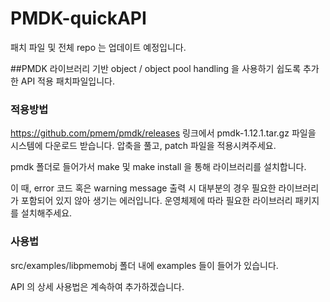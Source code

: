 # PMDK-quickAPI
패치 파일 및 전체 repo 는 업데이트 예정입니다.

##PMDK 라이브러리 기반 object / object pool handling 을 사용하기 쉽도록 추가한 API 적용 패치파일입니다.


### 적용방법
https://github.com/pmem/pmdk/releases 링크에서 pmdk-1.12.1.tar.gz 파일을 시스템에 다운로드 받습니다.
압축을 풀고, patch 파일을 적용시켜주세요.

pmdk 폴더로 들어가서 make 및 make install 을 통해 라이브러리를 설치합니다.

이 때, error 코드 혹은 warning message 출력 시 대부분의 경우 필요한 라이브러리가 포함되어 있지 않아 생기는 에러입니다.
운영체제에 따라 필요한 라이브러리 패키지를 설치해주세요.

### 사용법
src/examples/libpmemobj 폴더 내에 examples 들이 들어가 있습니다.

API 의 상세 사용법은 계속하여 추가하겠습니다.
